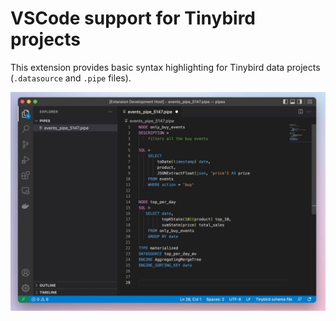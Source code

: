 # VSCode support for Tinybird projects

This extension provides basic syntax highlighting for Tinybird data projects (`.datasource` and `.pipe` files).

![Screenshot](images/screenshot.jpg)
